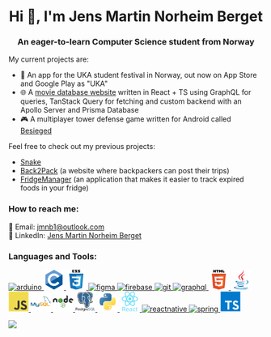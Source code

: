 
<h1 align="center">Hi 👋, I'm Jens Martin Norheim Berget</h1>
<h3 align="center">An eager-to-learn Computer Science student from Norway</h3>

<p class="bold-underline">My current projects are:</p>
<ul>
  <li>📱 An app for the UKA student festival in Norway, out now on App Store and Google Play as "UKA"</li>
  <li>🌐 A <a href="https://github.com/Jensern1/Movi.com" target="_blank" rel="noopener noreferrer">movie database website</a> written in React + TS using GraphQL for queries, TanStack Query for fetching and custom backend with an Apollo Server and Prisma Database</li>
  <li>🎮 A multiplayer tower defense game written for Android called <a href="https://github.com/SverreNystad/besieged" target="_blank" rel="noopener noreferrer">Besieged<a/> </li>

</ul>

<p class="semi-title">Feel free to check out my previous projects:</p>
<ul>
  <li><a href="https://github.com/Jensern1/Snake">Snake</a></li>
  <li><a href="https://github.com/Jensern1/Back2Pack">Back2Pack</a> (a website where backpackers can post their trips)</li>
  <li><a href="https://github.com/Jensern1/FridgeManager">FridgeManager</a> (an application that makes it easier to track expired foods in your fridge)</li>
</ul>

<h3 align="left">How to reach me:</h3>
<p align="left">
  📧 Email: <a href="mailto:jmnb1@outlook.com">jmnb1@outlook.com</a>  
  <br>
  💼 LinkedIn: <a href="https://www.linkedin.com/in/jens-martin-norheim-berget-87560b141">Jens Martin Norheim Berget</a>
</p>

</body>
</html>



<h3 align="left">Languages and Tools:</h3>
<p align="left"> <a href="https://www.arduino.cc/" target="_blank" rel="noreferrer"> <img src="https://cdn.worldvectorlogo.com/logos/arduino-1.svg" alt="arduino" width="40" height="40"/> </a> <a href="https://www.cprogramming.com/" target="_blank" rel="noreferrer"> <img src="https://raw.githubusercontent.com/devicons/devicon/master/icons/c/c-original.svg" alt="c" width="40" height="40"/> </a> <a href="https://www.w3schools.com/css/" target="_blank" rel="noreferrer"> <img src="https://raw.githubusercontent.com/devicons/devicon/master/icons/css3/css3-original-wordmark.svg" alt="css3" width="40" height="40"/> </a> <a href="https://www.figma.com/" target="_blank" rel="noreferrer"> <img src="https://www.vectorlogo.zone/logos/figma/figma-icon.svg" alt="figma" width="40" height="40"/> </a> <a href="https://firebase.google.com/" target="_blank" rel="noreferrer"> <img src="https://www.vectorlogo.zone/logos/firebase/firebase-icon.svg" alt="firebase" width="40" height="40"/> </a> <a href="https://git-scm.com/" target="_blank" rel="noreferrer"> <img src="https://www.vectorlogo.zone/logos/git-scm/git-scm-icon.svg" alt="git" width="40" height="40"/> </a> <a href="https://graphql.org" target="_blank" rel="noreferrer"> <img src="https://www.vectorlogo.zone/logos/graphql/graphql-icon.svg" alt="graphql" width="40" height="40"/> </a> <a href="https://www.w3.org/html/" target="_blank" rel="noreferrer"> <img src="https://raw.githubusercontent.com/devicons/devicon/master/icons/html5/html5-original-wordmark.svg" alt="html5" width="40" height="40"/> </a> <a href="https://www.java.com" target="_blank" rel="noreferrer"> <img src="https://raw.githubusercontent.com/devicons/devicon/master/icons/java/java-original.svg" alt="java" width="40" height="40"/> </a> <a href="https://developer.mozilla.org/en-US/docs/Web/JavaScript" target="_blank" rel="noreferrer"> <img src="https://raw.githubusercontent.com/devicons/devicon/master/icons/javascript/javascript-original.svg" alt="javascript" width="40" height="40"/> </a> <a href="https://www.mysql.com/" target="_blank" rel="noreferrer"> <img src="https://raw.githubusercontent.com/devicons/devicon/master/icons/mysql/mysql-original-wordmark.svg" alt="mysql" width="40" height="40"/> </a> <a href="https://nodejs.org" target="_blank" rel="noreferrer"> <img src="https://raw.githubusercontent.com/devicons/devicon/master/icons/nodejs/nodejs-original-wordmark.svg" alt="nodejs" width="40" height="40"/> </a> <a href="https://www.postgresql.org" target="_blank" rel="noreferrer"> <img src="https://raw.githubusercontent.com/devicons/devicon/master/icons/postgresql/postgresql-original-wordmark.svg" alt="postgresql" width="40" height="40"/> </a> <a href="https://www.python.org" target="_blank" rel="noreferrer"> <img src="https://raw.githubusercontent.com/devicons/devicon/master/icons/python/python-original.svg" alt="python" width="40" height="40"/> </a> <a href="https://reactjs.org/" target="_blank" rel="noreferrer"> <img src="https://raw.githubusercontent.com/devicons/devicon/master/icons/react/react-original-wordmark.svg" alt="react" width="40" height="40"/> </a> <a href="https://reactnative.dev/" target="_blank" rel="noreferrer"> <img src="https://reactnative.dev/img/header_logo.svg" alt="reactnative" width="40" height="40"/> </a> <a href="https://spring.io/" target="_blank" rel="noreferrer"> <img src="https://www.vectorlogo.zone/logos/springio/springio-icon.svg" alt="spring" width="40" height="40"/> </a> <a href="https://www.typescriptlang.org/" target="_blank" rel="noreferrer"> <img src="https://raw.githubusercontent.com/devicons/devicon/master/icons/typescript/typescript-original.svg" alt="typescript" width="40" height="40"/> </a> <a href="https://vuejs.org/" target="_blank" rel="noreferrer"> 

![](https://github-readme-stats.vercel.app/api/top-langs/?username=Jensern1&theme=dark&hide_border=false&include_all_commits=false&count_private=false&layout=compact)


